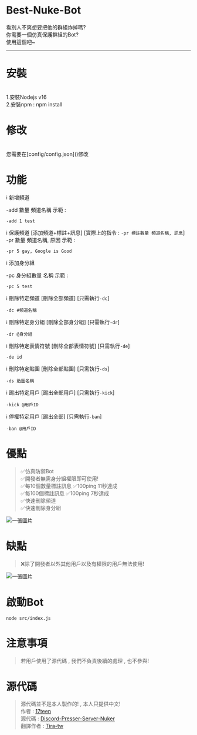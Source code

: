 # Best-Nuke-Bot
看別人不爽想要把他的群組炸掉嗎? <br>
你需要一個仿真保護群組的Bot? <br>
使用這個吧~ <br>
<hr>

# 安裝
<br>
1.安裝Nodejs v16 <br>
2.安裝npm :
npm install

# 修改
<br>
您需要在[config/config.json]()修改

# 功能

ℹ️ 新增頻道 <br>

-add 數量 頻道名稱 示範 : 
```
-add 1 test
```
ℹ️ 保護頻道 [添加頻道+標註+訊息] [實際上的指令 : `-pr 標註數量 頻道名稱, 訊息`] <br>
-pr 數量 頻道名稱, 原因 示範 : 
```
-pr 5 gay, Google is Good
```
ℹ️ 添加身分組 <br>

-pc 身分組數量 名稱 示範 : 
```
-pc 5 test
```
ℹ️ 刪除特定頻道 [刪除全部頻道] [只需執行`-dc`]<br>
```
-dc #頻道名稱  
```
ℹ️ 刪除特定身分組 [刪除全部身分組] [只需執行`-dr`] <br>
```
-dr @身分組
```
ℹ️ 刪除特定表情符號 [刪除全部表情符號] [只需執行`-de`] <br>
```
-de id
```
ℹ️ 刪除特定貼圖 [刪除全部貼圖] [只需執行`-ds`] <br>
```
-ds 貼圖名稱
```
ℹ️ 踢出特定用戶 [踢出全部用戶] [只需執行`-kick`] <br>
```
-kick @用戶ID
```
ℹ️ 停權特定用戶 [踢出全部] [只需執行`-ban`] <br>
```
-ban @用戶ID
```
# 優點
> ✅仿真防禦Bot <br>
> ✅開發者無需身分組權限即可使用! <br>
> ✅每10個數量標註訊息 ✅100ping 11秒達成 <br>
> ✅每100個標註訊息    ✅100ping 7秒達成 <br>
> ✅快速刪除頻道 <br>
> ✅快速刪除身分組 <br>
<img src="https://cdn.discordapp.com/attachments/1009977660061007982/1009988723426992158/unknown.png" with="600" heigh="400" alt="一張圖片">
<br>

# 缺點

> ❌除了開發者以外其他用戶以及有權限的用戶無法使用! <br>
<img src="https://cdn.discordapp.com/attachments/1009977660061007982/1009988804481925230/unknown.png" with="600" heigh="400" alt="一張圖片">

# 啟動Bot

```
node src/index.js
```

# 注意事項

> 若用戶使用了源代碼 , 我們不負責後續的處理 , 也不參與! <br>

# 源代碼

> 源代碼並不是本人製作的! , 本人只提供中文! <br>
> 作者 : [17teen](https://github.com/17teen) <br>
> 源代碼 : [Discord-Presser-Server-Nuker](https://github.com/17teen/Discord-Presser-Server-Nuker) <br>
> 翻譯作者 : [Tira-tw](https://github.com/Tira-tw)

